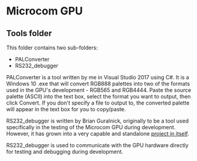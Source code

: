 # Microcom GPU

## Tools folder

This folder contains two sub-folders:

* PALConverter
* RS232_debugger

PALConverter is a tool written by me in Visual Studio 2017 using C#.  It is a Windows 10 .exe that will convert RGB888 palettes into two of the formats used in the GPU's development - RGB565 and RGB4444.  Paste the source palette (ASCII) into the text box, select the format you want to output, then click Convert.  If you don't specify a file to output to, the converted palette will appear in the text box for you to copy/paste.

RS232_debugger is written by Brian Guralnick, originally to be a tool used specifically in the testing of the Microcom GPU during development.  However, it has grown into a very capable and standalone [project in itself](https://www.eevblog.com/forum/fpga/verilog-rs232-uart-and-rs232-debugger-source-code-and-educational-tutorial/msg2801388/#msg2801388).

RS232_debugger is used to communicate with the GPU hardware directly for testing and debugging during development.
